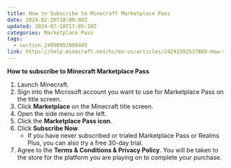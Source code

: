 ```yaml
---
title: How to Subscribe to Minecraft Marketplace Pass
date: 2024-02-20T18:00:08Z
updated: 2024-07-18T17:05:19Z
categories: Marketplace Pass
tags:
  - section_24090952098445
link: https://help.minecraft.net/hc/en-us/articles/24292592537869-How-to-Subscribe-to-Minecraft-Marketplace-Pass
---
```


**How to subscribe to Minecraft Marketplace Pass**

1.  Launch Minecraft.
2.  Sign into the Microsoft account you want to use for Marketplace Pass on the title screen.
3.  Click **Marketplace** on the Minecraft title screen.
4.  Open the side menu on the left.
5.  Click the **Marketplace Pass icon**.
6.  Click **Subscribe Now**.
    - If you have never subscribed or trialed Marketplace Pass or Realms Plus, you can also try a free 30-day trial.
7.  Agree to the **Terms & Conditions & Privacy Policy**. You will be taken to the store for the platform you are playing on to complete your purchase.
